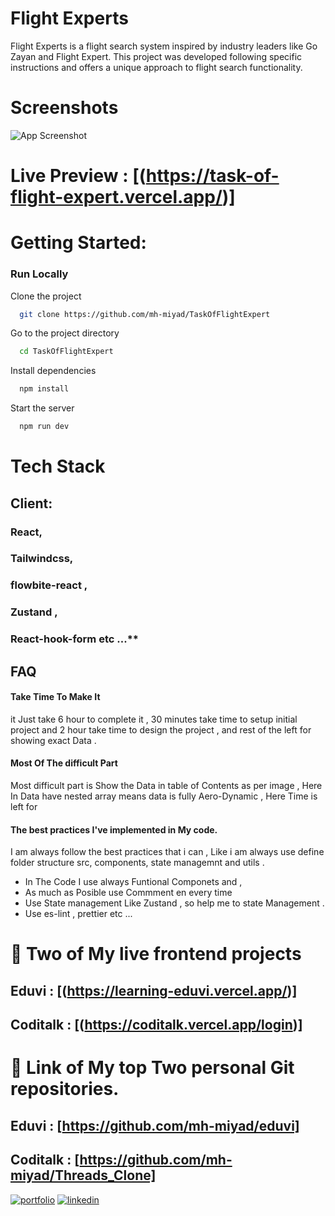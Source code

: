 
# Flight Experts  

 Flight Experts is a flight search system inspired by industry leaders like Go Zayan and Flight Expert. This project was developed following specific instructions and offers a unique approach to flight search functionality.

# Screenshots

![App Screenshot](https://i.ibb.co/TYN8QVh/ioio.png)


# Live Preview :  [(https://task-of-flight-expert.vercel.app/)]

# Getting Started:
### Run Locally

Clone the project

```bash
  git clone https://github.com/mh-miyad/TaskOfFlightExpert
```

Go to the project directory

```bash
  cd TaskOfFlightExpert
```

Install dependencies

```bash
  npm install
```

Start the server

```bash
  npm run dev
```


# Tech Stack
## **Client:** 

### React, 
### Tailwindcss,
### flowbite-react ,
###  Zustand ,
### React-hook-form etc ...**


## FAQ

#### Take Time To Make It 
  it Just take 6 hour to complete it , 
   30 minutes take time  to  setup initial project and 2 hour take time to design the project ,  and   rest of the left for  showing exact Data . 



####   Most Of The difficult Part  
 Most difficult part is Show the Data in table of Contents as per image  , Here In Data have nested array means data is fully Aero-Dynamic , Here Time is left for 

#### The best practices I've implemented in My  code.
 I am always follow the best practices that i can , Like i am always use define folder structure src, components, state managemnt and utils . 
  - In The Code I use always Funtional Componets and ,
  - As much as Posible use Commment  en every time 
  - Use State management  Like Zustand , so  help me to state Management .
  - Use es-lint , prettier etc ... 



  
# 🔗  Two  of My  live frontend projects
## Eduvi : [(https://learning-eduvi.vercel.app/)]
## Coditalk : [(https://coditalk.vercel.app/login)]
# 🔗  Link  of My  top Two  personal Git repositories.
## Eduvi : [https://github.com/mh-miyad/eduvi]
## Coditalk : [https://github.com/mh-miyad/Threads_Clone]

[![portfolio](https://img.shields.io/badge/my_portfolio-000?style=for-the-badge&logo=ko-fi&logoColor=white)](https://dev-miyad.vercel.app/)
[![linkedin](https://img.shields.io/badge/linkedin-0A66C2?style=for-the-badge&logo=linkedin&logoColor=white)](https://www.linkedin.com/in/mh-miyad/)











